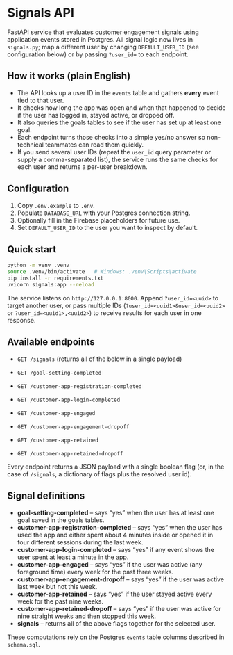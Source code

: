 # Signals API

FastAPI service that evaluates customer engagement signals using application events stored in Postgres. All signal logic now lives in `signals.py`; map a different user by changing `DEFAULT_USER_ID` (see configuration below) or by passing `?user_id=` to each endpoint.

## How it works (plain English)

- The API looks up a user ID in the `events` table and gathers **every** event tied to that user.
- It checks how long the app was open and when that happened to decide if the user has logged in, stayed active, or dropped off.
- It also queries the goals tables to see if the user has set up at least one goal.
- Each endpoint turns those checks into a simple yes/no answer so non-technical teammates can read them quickly.
- If you send several user IDs (repeat the `user_id` query parameter or supply a comma-separated list), the service runs the same checks for each user and returns a per-user breakdown.

## Configuration

1. Copy `.env.example` to `.env`.
2. Populate `DATABASE_URL` with your Postgres connection string.
3. Optionally fill in the Firebase placeholders for future use.
4. Set `DEFAULT_USER_ID` to the user you want to inspect by default.

## Quick start

```bash
python -m venv .venv
source .venv/bin/activate   # Windows: .venv\Scripts\activate
pip install -r requirements.txt
uvicorn signals:app --reload
```

The service listens on `http://127.0.0.1:8000`. Append `?user_id=<uuid>` to target another user, or pass multiple IDs (`?user_id=<uuid1>&user_id=<uuid2>` or `?user_id=<uuid1>,<uuid2>`) to receive results for each user in one response.

## Available endpoints

- `GET /signals` (returns all of the below in a single payload)

- `GET /goal-setting-completed`
- `GET /customer-app-registration-completed`
- `GET /customer-app-login-completed`
- `GET /customer-app-engaged`
- `GET /customer-app-engagement-dropoff`
- `GET /customer-app-retained`
- `GET /customer-app-retained-dropoff`

Every endpoint returns a JSON payload with a single boolean flag (or, in the case of `/signals`, a dictionary of flags plus the resolved user id).

## Signal definitions

- **goal-setting-completed** – says “yes” when the user has at least one goal saved in the goals tables.
- **customer-app-registration-completed** – says “yes” when the user has used the app and either spent about 4 minutes inside or opened it in four different sessions during the last week.
- **customer-app-login-completed** – says “yes” if any event shows the user spent at least a minute in the app.
- **customer-app-engaged** – says “yes” if the user was active (any foreground time) every week for the past three weeks.
- **customer-app-engagement-dropoff** – says “yes” if the user was active last week but not this week.
- **customer-app-retained** – says “yes” if the user stayed active every week for the past nine weeks.
- **customer-app-retained-dropoff** – says “yes” if the user was active for nine straight weeks and then stopped this week.
- **signals** – returns all of the above flags together for the selected user.

These computations rely on the Postgres `events` table columns described in `schema.sql`.
